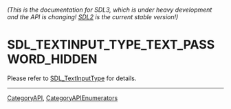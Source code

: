 ###### (This is the documentation for SDL3, which is under heavy development and the API is changing! [SDL2](https://wiki.libsdl.org/SDL2/) is the current stable version!)
# SDL_TEXTINPUT_TYPE_TEXT_PASSWORD_HIDDEN

Please refer to [SDL_TextInputType](SDL_TextInputType) for details.

----
[CategoryAPI](CategoryAPI), [CategoryAPIEnumerators](CategoryAPIEnumerators)

